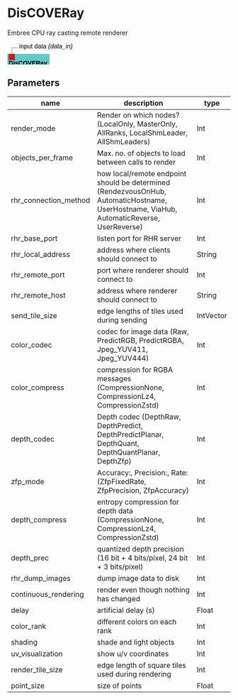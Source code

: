 
# DisCOVERay
Embree CPU ray casting remote renderer

<svg width="68.0em" height="6.6em" >
<style>.text { font: normal 1.0em sans-serif;}tspan{ font: italic 1.0em sans-serif;}.moduleName{ font: bold 1.0em sans-serif;}</style>
<rect x="0em" y="1.8em" width="6.8em" height="3.0em" rx="0.1em" ry="0.1em" style="fill:#64c8c8ff;" />
<rect x="0.2em" y="1.8em" width="1.0em" height="1.0em" rx="0.0em" ry="0.0em" style="fill:#c81e1eff;" >
<title>data_in</title></rect>
<rect x="0.7em" y="0.8em" width="0.03333333333333333em" height="1.0em" rx="0.0em" ry="0.0em" style="fill:#000000;" />
<rect x="0.7em" y="0.8em" width="1.0em" height="0.03333333333333333em" rx="0.0em" ry="0.0em" style="fill:#000000;" />
<text x="1.9em" y="0.9em" class="text" >input data<tspan> (data_in)</tspan></text>
<text x="0.2em" y="3.6500000000000004em" class="moduleName" >DisCOVERay</text><rect x="0.2em" y="3.8em" width="1.0em" height="1.0em" rx="0.0em" ry="0.0em" style="fill:#c8c81eff;" >
<title>image_out</title></rect>
<rect x="0.7em" y="4.8em" width="0.03333333333333333em" height="1.0em" rx="0.0em" ry="0.0em" style="fill:#000000;" />
<rect x="0.7em" y="5.8em" width="1.0em" height="0.03333333333333333em" rx="0.0em" ry="0.0em" style="fill:#000000;" />
<text x="1.9em" y="5.8999999999999995em" class="text" >connect to COVER<tspan> (image_out)</tspan></text>
</svg>

## Parameters
|name|description|type|
|-|-|-|
|render_mode|Render on which nodes? (LocalOnly, MasterOnly, AllRanks, LocalShmLeader, AllShmLeaders)|Int|
|objects_per_frame|Max. no. of objects to load between calls to render|Int|
|rhr_connection_method|how local/remote endpoint should be determined (RendezvousOnHub, AutomaticHostname, UserHostname, ViaHub, AutomaticReverse, UserReverse)|Int|
|rhr_base_port|listen port for RHR server|Int|
|rhr_local_address|address where clients should connect to|String|
|rhr_remote_port|port where renderer should connect to|Int|
|rhr_remote_host|address where renderer should connect to|String|
|send_tile_size|edge lengths of tiles used during sending|IntVector|
|color_codec|codec for image data (Raw, PredictRGB, PredictRGBA, Jpeg_YUV411, Jpeg_YUV444)|Int|
|color_compress|compression for RGBA messages (CompressionNone, CompressionLz4, CompressionZstd)|Int|
|depth_codec|Depth codec (DepthRaw, DepthPredict, DepthPredictPlanar, DepthQuant, DepthQuantPlanar, DepthZfp)|Int|
|zfp_mode|Accuracy:, Precision:, Rate:  (ZfpFixedRate, ZfpPrecision, ZfpAccuracy)|Int|
|depth_compress|entropy compression for depth data (CompressionNone, CompressionLz4, CompressionZstd)|Int|
|depth_prec|quantized depth precision (16 bit + 4 bits/pixel, 24 bit + 3 bits/pixel)|Int|
|rhr_dump_images|dump image data to disk|Int|
|continuous_rendering|render even though nothing has changed|Int|
|delay|artificial delay (s)|Float|
|color_rank|different colors on each rank|Int|
|shading|shade and light objects|Int|
|uv_visualization|show u/v coordinates|Int|
|render_tile_size|edge length of square tiles used during rendering|Int|
|point_size|size of points|Float|

